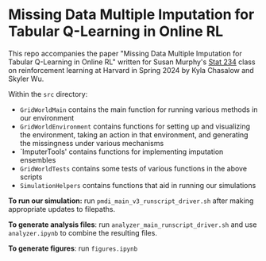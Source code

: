 # Missing Data Multiple Imputation for Tabular Q-Learning in Online RL
This repo accompanies the paper "Missing Data Multiple Imputation for Tabular Q-Learning in Online RL" written for Susan Murphy's [Stat 234](https://people.seas.harvard.edu/~samurphy/teaching/stat234spring2024/syllabus.htm)  class on reinforcement learning at Harvard in Spring 2024 by Kyla Chasalow and Skyler Wu.

Within the `src` directory:

* `GridWorldMain` contains the main function for running various methods in our environment
* `GridWorldEnvironment` contains functions for setting up and visualizing the environment, taking an action in that environment, and generating the missingness under various mechanisms
* `ImputerTools' contains functions for implementing imputation ensembles
* `GridWorldTests` contains some tests of various functions in the above scripts
* `SimulationHelpers` contains functions that aid in running our simulations

**To run our simulation:** run `pmdi_main_v3_runscript_driver.sh` after making appropriate updates to filepaths.

**To generate analysis files**: run `analyzer_main_runscript_driver.sh` and use `analyzer.ipynb` to combine the resulting files.

**To generate figures**: run `figures.ipynb`
